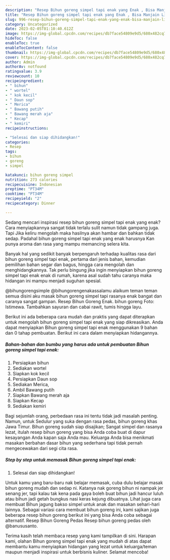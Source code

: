 ```yaml
---
description: "Resep Bihun goreng simpel tapi enak yang Enak , Bisa Manjain Lidah"
title: "Resep Bihun goreng simpel tapi enak yang Enak , Bisa Manjain Lidah"
slug: 996-resep-bihun-goreng-simpel-tapi-enak-yang-enak-bisa-manjain-lidah
category: Uncategorized
date: 2023-02-05T01:10:40.612Z
image: https://img-global.cpcdn.com/recipes/db7face54809e9d5/680x482cq70/bihun-goreng-simpel-tapi-enak-foto-resep-utama.jpg
hideToc: false
enableToc: true
enableTocContent: false
thumbnail: https://img-global.cpcdn.com/recipes/db7face54809e9d5/680x482cq70/bihun-goreng-simpel-tapi-enak-foto-resep-utama.jpg
cover: https://img-global.cpcdn.com/recipes/db7face54809e9d5/680x482cq70/bihun-goreng-simpel-tapi-enak-foto-resep-utama.jpg
author: Admin
authorAv: notfound
ratingvalue: 3.9
reviewcount: 10
recipeingredient:
- " bihun"
- " wortel"
- " kok kecil"
- " Daun sop"
- " Merica"
- " Bawang putih"
- " Bawang merah aja"
- " Kecap"
- " kemiri"
recipeinstructions:

- "Selesai dan siap dihidangkan!"
categories:
- Resep
tags:
- bihun
- goreng
- simpel

katakunci: bihun goreng simpel 
nutrition: 273 calories
recipecuisine: Indonesian
preptime: "PT34M"
cooktime: "PT34M"
recipeyield: "2"
recipecategory: Dinner

---
```



Sedang mencari inspirasi resep bihun goreng simpel tapi enak yang enak? Cara menyiapkannya sangat tidak terlalu sulit namun tidak gampang juga. Tapi Jika keliru mengolah maka hasilnya akan hambar dan bahkan tidak sedap. Padahal bihun goreng simpel tapi enak yang enak harusnya Kan punya aroma dan rasa yang mampu memancing selera kita.


Banyak hal yang sedikit banyak berpengaruh terhadap kualitas rasa dari bihun goreng simpel tapi enak, pertama dari jenis bahan, kemudian pemilihan bahan segar dan bagus, hingga cara mengolah dan menghidangkannya. Tak perlu bingung jika ingin menyiapkan bihun goreng simpel tapi enak enak di rumah, karena asal sudah tahu caranya maka hidangan ini mampu menjadi suguhan spesial.

@bihungorengsimple @bihungorengenakassalamu alaikum teman teman semua disini aku masak bihun goreng simpel tapi rasanya enak bangat dan caranya sangat gampan. Resep Bihun Goreng Enak. bihun goreng Foto: Istimewa. Tambahkan sayuran dan cabai rawit, tumis hingga layu.


Berikut ini ada beberapa cara mudah dan praktis yang dapat diterapkan untuk mengolah bihun goreng simpel tapi enak yang siap dikreasikan. Anda dapat menyiapkan Bihun goreng simpel tapi enak menggunakan 9 bahan dan 0 tahap pembuatan. Berikut ini cara dalam menyiapkan hidangannya.

<!--inarticleads1-->

##### Bahan-bahan dan bumbu yang harus ada untuk pembuatan Bihun goreng simpel tapi enak:

1. Persiapkan  bihun
1. Sediakan  wortel
1. Siapkan  kok kecil
1. Persiapkan  Daun sop
1. Sediakan  Merica,
1. Ambil  Bawang putih
1. Siapkan  Bawang merah aja
1. Siapkan  Kecap
1. Sediakan  kemiri


Bagi sejumlah orang, perbedaan rasa ini tentu tidak jadi masalah penting. Namun, untuk Sedulur yang suka dengan rasa pedas, bihun goreng khas Jawa Timur. Bihun goreng sudah siap disajikan; Sangat simpel dan rasanya lezat, itulah resep bihun goreng yang bisa Anda coba buat di dapur kesayangan Anda kapan saja Anda mau. Keluarga Anda bisa menikmati masakan berbahan dasar bihun yang sederhana tapi tidak pernah mengecewakan dari segi cita rasa. 

<!--inarticleads2-->

##### Step by step untuk memasak Bihun goreng simpel tapi enak:


1. Selesai dan siap dihidangkan!

Untuk kamu yang baru-baru nak belajar memasak, cuba dulu belajar masak bihun goreng mudah dan sedap ni. Katanya nak goreng bihun ni nampak jer senang jer, tapi kalau tak kena pada gaya boleh buat bihun jadi hancur luluh atau bihun jadi getah bungkus nasi keras kejung dibuatnya. Lihat juga cara membuat Bihun jagung bakso simpel untuk anak dan masakan sehari-hari lainnya. Sebagai variasi cara membuat bihun goreng ini, kami sajikan juga beberapa resep bihun goreng berikut ini yang bisa Anda coba sebagai alternatif. Resep Bihun Goreng Pedas Resep bihun goreng pedas oleh @banususanto. 

Terima kasih telah membaca resep yang kami tampilkan di sini. Harapan kami, olahan Bihun goreng simpel tapi enak yang mudah di atas dapat membantu kamu menyiapkan hidangan yang lezat untuk keluarga/teman maupun menjadi inspirasi untuk berbisnis kuliner. Selamat mencoba!
